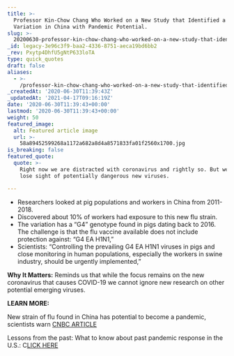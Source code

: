 ```yaml
---
title: >-
  Professor Kin-Chow Chang Who Worked on a New Study that Identified a Swine-Flu
  Variation in China with Pandemic Potential.
slug: >-
  20200630-professor-kin-chow-chang-who-worked-on-a-new-study-that-identified-a-swine-flu-variation-in-china-with-pandemic-potential
_id: legacy-3e96c3f9-baa2-4336-8751-aeca19bd6bb2
_rev: Pxytp4DhfU5gNtP633loTA
type: quick_quotes
draft: false
aliases:
  - >-
    /professor-kin-chow-chang-who-worked-on-a-new-study-that-identified-a-swine-flu-variation-in-china-with-pandemic-potential/
_createdAt: '2020-06-30T11:39:43Z'
_updatedAt: '2021-04-17T09:16:19Z'
date: '2020-06-30T11:39:43+00:00'
lastmod: '2020-06-30T11:39:43+00:00'
weight: 50
featured_image:
  alt: Featured article image
  url: >-
    58a89452599268a1172a682a8d4a8571833fa01f2560x1700.jpg
is_breaking: false
featured_quote:
  quote: >-
    Right now we are distracted with coronavirus and rightly so. But we must not
    lose sight of potentially dangerous new viruses.

---
```

* Researchers looked at pig populations and workers in China from 2011-2018.
* Discovered about 10% of workers had exposure to this new flu strain.
* The variation has a “G4” genotype found in pigs dating back to 2016. The challenge is that the flu vaccine available does not include protection against: “G4 EA H1N1,”
* Scientists: “Controlling the prevailing G4 EA H1N1 viruses in pigs and close monitoring in human populations, especially the workers in swine industry, should be urgently implemented,”

**Why It Matters:** Reminds us that while the focus remains on the new coronavirus that causes COVID-19 we cannot ignore new research on other potential emerging viruses.

**LEARN MORE:**

New strain of flu found in China has potential to become a pandemic, scientists warn [CNBC ARTICLE](https://www.cnbc.com/2020/06/30/new-strain-of-flu-in-china-has-pandemic-potential-scientists-warns.html)

Lessons from the past: What to know about past pandemic response in the U.S.: C[LICK HERE](https://smarthernews.com/comparing-the-flu-response/)